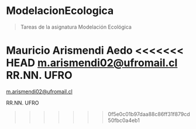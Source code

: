 # ModelacionEcologica


>Tareas de la asignatura Modelación Ecológica


Mauricio Arismendi Aedo
<<<<<<< HEAD
  m.arismendi02@ufromail.cl
  RR.NN. UFRO
=======


m.arismendi02@ufromail.cl


RR.NN. UFRO
>>>>>>> 0f5e0c01b97daa88c86ff31f879cd50fbc0a4eb1
